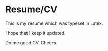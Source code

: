 # Resume/CV

This is my resume which was typeset in Latex.

I hope that I keep it updated.

Do me good CV. Cheers.
